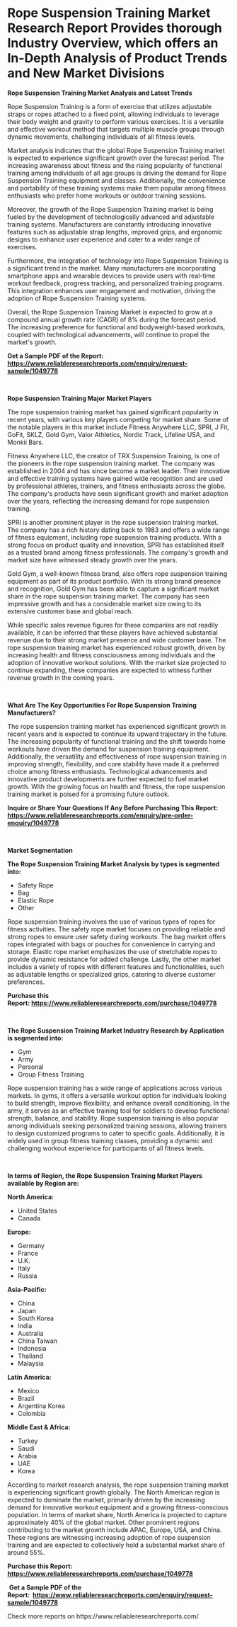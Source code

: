 <p><h1>Rope Suspension Training Market Research Report Provides thorough Industry Overview, which offers an In-Depth Analysis of Product Trends and New Market Divisions</h1></p><p><strong>Rope Suspension Training Market Analysis and Latest Trends</strong></p>
<p><p>Rope Suspension Training is a form of exercise that utilizes adjustable straps or ropes attached to a fixed point, allowing individuals to leverage their body weight and gravity to perform various exercises. It is a versatile and effective workout method that targets multiple muscle groups through dynamic movements, challenging individuals of all fitness levels.</p><p>Market analysis indicates that the global Rope Suspension Training market is expected to experience significant growth over the forecast period. The increasing awareness about fitness and the rising popularity of functional training among individuals of all age groups is driving the demand for Rope Suspension Training equipment and classes. Additionally, the convenience and portability of these training systems make them popular among fitness enthusiasts who prefer home workouts or outdoor training sessions.</p><p>Moreover, the growth of the Rope Suspension Training market is being fueled by the development of technologically advanced and adjustable training systems. Manufacturers are constantly introducing innovative features such as adjustable strap lengths, improved grips, and ergonomic designs to enhance user experience and cater to a wider range of exercises.</p><p>Furthermore, the integration of technology into Rope Suspension Training is a significant trend in the market. Many manufacturers are incorporating smartphone apps and wearable devices to provide users with real-time workout feedback, progress tracking, and personalized training programs. This integration enhances user engagement and motivation, driving the adoption of Rope Suspension Training systems.</p><p>Overall, the Rope Suspension Training Market is expected to grow at a compound annual growth rate (CAGR) of 8% during the forecast period. The increasing preference for functional and bodyweight-based workouts, coupled with technological advancements, will continue to propel the market's growth.</p></p>
<p><strong>Get a Sample PDF of the Report:&nbsp; <a href="https://www.reliableresearchreports.com/enquiry/request-sample/1049778">https://www.reliableresearchreports.com/enquiry/request-sample/1049778</a></strong></p>
<p>&nbsp;</p>
<p><strong>Rope Suspension Training Major Market Players</strong></p>
<p><p>The rope suspension training market has gained significant popularity in recent years, with various key players competing for market share. Some of the notable players in this market include Fitness Anywhere LLC, SPRI, J Fit, GoFit, SKLZ, Gold Gym, Valor Athletics, Nordic Track, Lifeline USA, and Monkii Bars.</p><p>Fitness Anywhere LLC, the creator of TRX Suspension Training, is one of the pioneers in the rope suspension training market. The company was established in 2004 and has since become a market leader. Their innovative and effective training systems have gained wide recognition and are used by professional athletes, trainers, and fitness enthusiasts across the globe. The company's products have seen significant growth and market adoption over the years, reflecting the increasing demand for rope suspension training.</p><p>SPRI is another prominent player in the rope suspension training market. The company has a rich history dating back to 1983 and offers a wide range of fitness equipment, including rope suspension training products. With a strong focus on product quality and innovation, SPRI has established itself as a trusted brand among fitness professionals. The company's growth and market size have witnessed steady growth over the years.</p><p>Gold Gym, a well-known fitness brand, also offers rope suspension training equipment as part of its product portfolio. With its strong brand presence and recognition, Gold Gym has been able to capture a significant market share in the rope suspension training market. The company has seen impressive growth and has a considerable market size owing to its extensive customer base and global reach.</p><p>While specific sales revenue figures for these companies are not readily available, it can be inferred that these players have achieved substantial revenue due to their strong market presence and wide customer base. The rope suspension training market has experienced robust growth, driven by increasing health and fitness consciousness among individuals and the adoption of innovative workout solutions. With the market size projected to continue expanding, these companies are expected to witness further revenue growth in the coming years.</p></p>
<p>&nbsp;</p>
<p><strong>What Are The Key Opportunities For Rope Suspension Training Manufacturers?</strong></p>
<p><p>The rope suspension training market has experienced significant growth in recent years and is expected to continue its upward trajectory in the future. The increasing popularity of functional training and the shift towards home workouts have driven the demand for suspension training equipment. Additionally, the versatility and effectiveness of rope suspension training in improving strength, flexibility, and core stability have made it a preferred choice among fitness enthusiasts. Technological advancements and innovative product developments are further expected to fuel market growth. With the growing focus on health and fitness, the rope suspension training market is poised for a promising future outlook.</p></p>
<p><strong>Inquire or Share Your Questions If Any Before Purchasing This Report: <a href="https://www.reliableresearchreports.com/enquiry/pre-order-enquiry/1049778">https://www.reliableresearchreports.com/enquiry/pre-order-enquiry/1049778</a></strong></p>
<p>&nbsp;</p>
<p><strong>Market Segmentation</strong></p>
<p><strong>The Rope Suspension Training Market Analysis by types is segmented into:</strong></p>
<p><ul><li>Safety Rope</li><li>Bag</li><li>Elastic Rope</li><li>Other</li></ul></p>
<p><p>Rope suspension training involves the use of various types of ropes for fitness activities. The safety rope market focuses on providing reliable and strong ropes to ensure user safety during workouts. The bag market offers ropes integrated with bags or pouches for convenience in carrying and storage. Elastic rope market emphasizes the use of stretchable ropes to provide dynamic resistance for added challenge. Lastly, the other market includes a variety of ropes with different features and functionalities, such as adjustable lengths or specialized grips, catering to diverse customer preferences.</p></p>
<p><strong>Purchase this Report:&nbsp;<a href="https://www.reliableresearchreports.com/purchase/1049778">https://www.reliableresearchreports.com/purchase/1049778</a></strong></p>
<p>&nbsp;</p>
<p><strong>The Rope Suspension Training Market Industry Research by Application is segmented into:</strong></p>
<p><ul><li>Gym</li><li>Army</li><li>Personal</li><li>Group Fitness Training</li></ul></p>
<p><p>Rope suspension training has a wide range of applications across various markets. In gyms, it offers a versatile workout option for individuals looking to build strength, improve flexibility, and enhance overall conditioning. In the army, it serves as an effective training tool for soldiers to develop functional strength, balance, and stability. Rope suspension training is also popular among individuals seeking personalized training sessions, allowing trainers to design customized programs to cater to specific goals. Additionally, it is widely used in group fitness training classes, providing a dynamic and challenging workout experience for participants of all fitness levels.</p></p>
<p>&nbsp;</p>
<p><strong>In terms of Region, the Rope Suspension Training Market Players available by Region are:</strong></p>
<p>
    <p> <strong> North America: </strong>
        <ul>
            <li>United States</li>
            <li>Canada</li>
        </ul>
        </p> 
    <p> <strong> Europe: </strong>
        <ul>
            <li>Germany</li>
            <li>France</li>
            <li>U.K.</li>
            <li>Italy</li>
            <li>Russia</li>
        </ul>
        </p> 
    <p> <strong> Asia-Pacific: </strong>
        <ul>
            <li>China</li>
            <li>Japan</li>
            <li>South Korea</li>
            <li>India</li>
            <li>Australia</li>
            <li>China Taiwan</li>
            <li>Indonesia</li>
            <li>Thailand</li>
            <li>Malaysia</li>
        </ul>
        </p> 
    <p> <strong> Latin America: </strong>
        <ul>
            <li>Mexico</li>
            <li>Brazil</li>
            <li>Argentina Korea</li>
            <li>Colombia</li>
        </ul>
        </p> 
    <p> <strong> Middle East & Africa: </strong>
        <ul>
            <li>Turkey</li>
            <li>Saudi</li>
            <li>Arabia</li>
            <li>UAE</li>
            <li>Korea</li>
        </ul>
    </p>
    </p>
<p><p>According to market research analysis, the rope suspension training market is experiencing significant growth globally. The North American region is expected to dominate the market, primarily driven by the increasing demand for innovative workout equipment and a growing fitness-conscious population. In terms of market share, North America is projected to capture approximately 40% of the global market. Other prominent regions contributing to the market growth include APAC, Europe, USA, and China. These regions are witnessing increasing adoption of rope suspension training and are expected to collectively hold a substantial market share of around 55%.</p></p>
<p><strong>Purchase this Report: <a href="https://www.reliableresearchreports.com/purchase/1049778">https://www.reliableresearchreports.com/purchase/1049778</a></strong></p>
<p>&nbsp;<strong>Get a Sample PDF of the Report:&nbsp;&nbsp;<a href="https://www.reliableresearchreports.com/enquiry/request-sample/1049778">https://www.reliableresearchreports.com/enquiry/request-sample/1049778</a></strong></p>
<p><strong></strong></p>
<p>Check more reports on https://www.reliableresearchreports.com/</p>